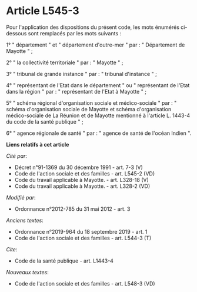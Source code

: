 # Article L545-3

Pour l'application des dispositions du présent code, les mots énumérés ci-dessous sont remplacés par les mots suivants : 

1° " département " et " département d'outre-mer " par : " Département de Mayotte " ; 

2° " la collectivité territoriale " par : " Mayotte " ; 

3° " tribunal de grande instance " par : " tribunal d'instance " ; 

4° " représentant de l'Etat dans le département " ou " représentant de l'Etat dans la région " par : " représentant de l'Etat
à Mayotte " ; 

5° " schéma régional d'organisation sociale et médico-sociale " par : " schéma d'organisation sociale de Mayotte et schéma
d'organisation médico-sociale de La Réunion et de Mayotte mentionné à l'article L. 1443-4 du code de la santé publique " ; 

6° " agence régionale de santé " par : " agence de santé de l'océan Indien ".

**Liens relatifs à cet article**

_Cité par_:

  - Décret n°91-1369 du 30 décembre 1991 - art. 7-3 (V)
  - Code de l'action sociale et des familles - art. L545-2 (VD)
  - Code du travail applicable à Mayotte. - art. L328-18 (V)
  - Code du travail applicable à Mayotte. - art. L328-2 (VD)

_Modifié par_:

  - Ordonnance n°2012-785 du 31 mai 2012 - art. 3

_Anciens textes_:

  - Ordonnance n°2019-964 du 18 septembre 2019 - art. 1
  - Code de l'action sociale et des familles - art. L544-3 (T)

_Cite_:

  - Code de la santé publique - art. L1443-4

_Nouveaux textes_:

  - Code de l'action sociale et des familles - art. L548-3 (VD)
